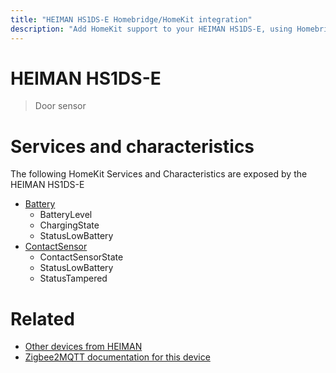 ```yaml
---
title: "HEIMAN HS1DS-E Homebridge/HomeKit integration"
description: "Add HomeKit support to your HEIMAN HS1DS-E, using Homebridge, Zigbee2MQTT and homebridge-z2m."
---
```

<!---
This file has been GENERATED using src/docgen/docgen.ts
DO NOT EDIT THIS FILE MANUALLY!
-->
# HEIMAN HS1DS-E
> Door sensor


# Services and characteristics
The following HomeKit Services and Characteristics are exposed by
the HEIMAN HS1DS-E

* [Battery](../../battery.md)
  * BatteryLevel
  * ChargingState
  * StatusLowBattery
* [ContactSensor](../../sensors.md)
  * ContactSensorState
  * StatusLowBattery
  * StatusTampered


# Related
* [Other devices from HEIMAN](../index.md#heiman)
* [Zigbee2MQTT documentation for this device](https://www.zigbee2mqtt.io/devices/HS1DS-E.html)